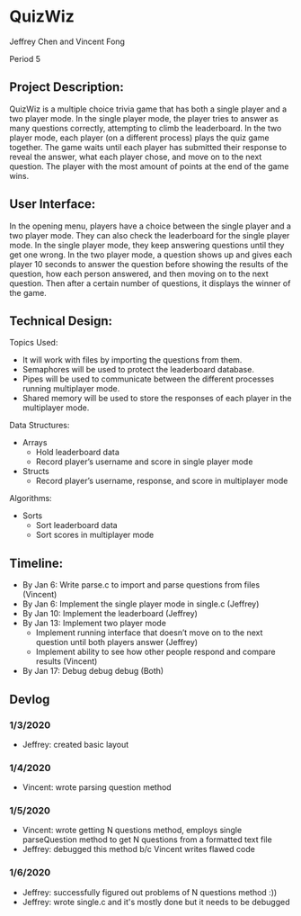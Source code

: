# QuizWiz

Jeffrey Chen and Vincent Fong

Period 5

## Project Description:

QuizWiz is a multiple choice trivia game that has both a single player and a two player mode. In the single player mode, the player tries to answer as many questions correctly, attempting to climb the leaderboard. In the two player mode, each player (on a different process) plays the quiz game together. The game waits until each player has submitted their response to reveal the answer, what each player chose, and move on to the next question. The player with the most amount of points at the end of the game wins.

## User Interface:

In the opening menu, players have a choice between the single player and a two player mode. They can also check the leaderboard for the single player mode. In the single player mode, they keep answering questions until they get one wrong. In the two player mode, a question shows up and gives each player 10 seconds to answer the question before showing the results of the question, how each person answered, and then moving on to the next question. Then after a certain number of questions, it displays the winner of the game.

## Technical Design:
Topics Used:
- It will work with files by importing the questions from them.
- Semaphores will be used to protect the leaderboard database.
- Pipes will be used to communicate between the different processes running multiplayer mode.
- Shared memory will be used to store the responses of each player in the multiplayer mode.


Data Structures:
- Arrays
  - Hold leaderboard data
  - Record player’s username and score in single player mode
- Structs
  - Record player’s username, response, and score in multiplayer mode

Algorithms:
- Sorts
  - Sort leaderboard data
  - Sort scores in multiplayer mode

## Timeline:
- By Jan 6: Write parse.c to import and parse questions from files (Vincent)
- By Jan 6: Implement the single player mode in single.c (Jeffrey)
- By Jan 10: Implement the leaderboard (Jeffrey)
- By Jan 13: Implement two player mode
  - Implement running interface that doesn’t move on to the next question until both players answer (Jeffrey)
  - Implement ability to see how other people respond and compare results (Vincent)
- By Jan 17: Debug debug debug (Both)

## Devlog
### 1/3/2020
- Jeffrey: created basic layout

### 1/4/2020
- Vincent: wrote parsing question method

### 1/5/2020
- Vincent: wrote getting N questions method, employs single parseQuestion method to get N questions from a formatted text file
- Jeffrey: debugged this method b/c Vincent writes flawed code

### 1/6/2020
- Jeffrey: successfully figured out problems of N questions method :))
- Jeffrey: wrote single.c and it's mostly done but it needs to be debugged

